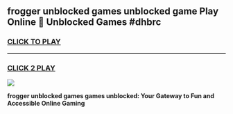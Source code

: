 
## frogger unblocked games unblocked game Play Online 👋 Unblocked Games #dhbrc
<h3>
<a href="https://premium.freeplayer.one?title=frogger_unblocked_games&ref=21F">CLICK TO PLAY</a></h3>
<hr>

<h3>
<a href="https://premium.freeplayer.one?title=frogger_unblocked_games&ref=21F">CLICK 2 PLAY</a>
  
</h3>

<a href="https://premium.freeplayer.one?title=frogger_unblocked_games&ref=21F/"><img src="https://clearcache.store/games.png"></a>


**frogger unblocked games games unblocked: Your Gateway to Fun and Accessible Online Gaming**
